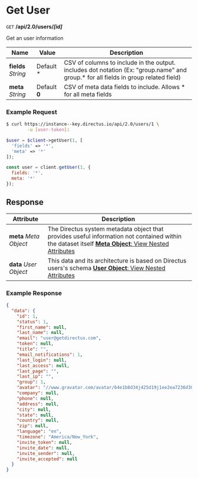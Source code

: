 # Get User

<span class="request">`GET` **/api/2.0/users/_[id]_**</span>

<span class="description">Get an user information</span>

<span class="arguments">Name</span> | Value | Description
--------------|--------------- | ----------------------
**fields**  _String_ |  <span class="default">Default *</span>  |  CSV of columns to include in the output. includes dot notation (Ex: "group.name" and group.* for all fields in group related field)
**meta**  _String_ |  <span class="default">Default **0**</span>  |  CSV of meta data fields to include. Allows * for all meta fields

### Example Request

```bash
$ curl https://instance--key.directus.io/api/2.0/users/1 \
        -u [user-token]:
```

```php
$user = $client->getUser(1, [
  'fields' => '*',
  'meta' => '*'
]);
```

```javascript
const user = client.getUser(1, {
  fields: '*',
  meta: '*'
});
```

## Response

<span class="attributes">Attribute</span> | Description
-------|------------
**meta** _Meta Object_ | The Directus system metadata object that provides useful information not contained within the dataset itself [**Meta Object**: View Nested Attributes](/overview/objects-model.md#meta-object)
**data** _User Object_ | <span class="custom">This data and its architecture is based on Directus users's schema</span> [**User Object**: View Nested Attributes](/overview/objects-model.md#user-object)

### Example Response

```json
{
  "data": {
    "id": 1,
    "status": 1,
    "first_name": null,
    "last_name": null,
    "email": "user@getdirectus.com",
    "token": null,
    "title": "",
    "email_notifications": 1,
    "last_login": null,
    "last_access": null,
    "last_page": "",
    "last_ip": "",
    "group": 1,
    "avatar": "//www.gravatar.com/avatar/64e1b8d34j425d19j1ee2ea7236d3028?s=200&d=identicon&r=g",
    "company": null,
    "phone": null,
    "address": null,
    "city": null,
    "state": null,
    "country": null,
    "zip": null,
    "language": "en",
    "timezone": "America/New_York",
    "invite_token": null,
    "invite_date": null,
    "invite_sender": null,
    "invite_accepted": null
  }
}
```
